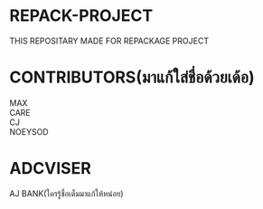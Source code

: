 # REPACK-PROJECT
THIS REPOSITARY MADE FOR REPACKAGE PROJECT

# CONTRIBUTORS(มาแก้ใส่ชื่อด้วยเด้อ)
MAX\
CARE\
CJ\
NOEYSOD

# ADCVISER

AJ BANK(ใครรู้ชื่อเต็มมาแก้ให้หน่อย)

